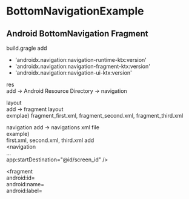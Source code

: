 # BottomNavigationExample

Android BottomNavigation Fragment
---------------------------------

build.gragle 
add 
- 'androidx.navigation:navigation-runtime-ktx:version'
- 'androidx.navigation:navigation-fragment-ktx:version'
- 'androidx.navigation:navigation-ui-ktx:version'


res  
add -> Android Resource Directory -> navigation

layout  
add -> fragment layout  
exmplae) fragment_first.xml, fragment_second.xml, fragment_third.xml  
  
navigation
add -> navigations xml file  
example)  
first.xml, second.xml, third.xml
add  
  <navigation  
    ...  
    app:startDestination="@id/screen_id" />  
      
  <fragment  
    android:id=  
    android:name=  
    android:label=  
   >  
   </fragment>  

